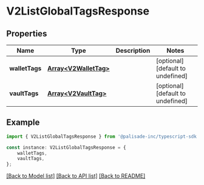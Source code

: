 # V2ListGlobalTagsResponse


## Properties

Name | Type | Description | Notes
------------ | ------------- | ------------- | -------------
**walletTags** | [**Array&lt;V2WalletTag&gt;**](V2WalletTag.md) |  | [optional] [default to undefined]
**vaultTags** | [**Array&lt;V2VaultTag&gt;**](V2VaultTag.md) |  | [optional] [default to undefined]

## Example

```typescript
import { V2ListGlobalTagsResponse } from '@palisade-inc/typescript-sdk';

const instance: V2ListGlobalTagsResponse = {
    walletTags,
    vaultTags,
};
```

[[Back to Model list]](../README.md#documentation-for-models) [[Back to API list]](../README.md#documentation-for-api-endpoints) [[Back to README]](../README.md)

